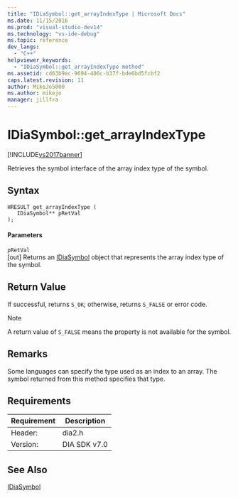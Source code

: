 ```yaml
---
title: "IDiaSymbol::get_arrayIndexType | Microsoft Docs"
ms.date: 11/15/2016
ms.prod: "visual-studio-dev14"
ms.technology: "vs-ide-debug"
ms.topic: reference
dev_langs: 
  - "C++"
helpviewer_keywords: 
  - "IDiaSymbol::get_arrayIndexType method"
ms.assetid: cd63b9ec-9694-406c-b37f-bde6bd5fcbf2
caps.latest.revision: 11
author: MikeJo5000
ms.author: mikejo
manager: jillfra
---
```

# IDiaSymbol::get_arrayIndexType
[!INCLUDE[vs2017banner](../../includes/vs2017banner.md)]

Retrieves the symbol interface of the array index type of the symbol.  
  
## Syntax  
  
```cpp#  
HRESULT get_arrayIndexType (   
   IDiaSymbol** pRetVal  
);  
```  
  
#### Parameters  
 `pRetVal`  
 [out] Returns an [IDiaSymbol](../../debugger/debug-interface-access/idiasymbol.md) object that represents the array index type of the symbol.  
  
## Return Value  
 If successful, returns `S_OK`; otherwise, returns `S_FALSE` or error code.  
  
> [!NOTE]
>  A return value of `S_FALSE` means the property is not available for the symbol.  
  
## Remarks  
 Some languages can specify the type used as an index to an array. The symbol returned from this method specifies that type.  
  
## Requirements  
  
|Requirement|Description|  
|-----------------|-----------------|  
|Header:|dia2.h|  
|Version:|DIA SDK v7.0|  
  
## See Also  
 [IDiaSymbol](../../debugger/debug-interface-access/idiasymbol.md)
